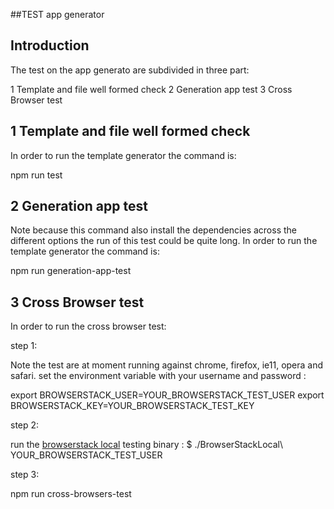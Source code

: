 ##TEST app generator

## Introduction

The test on the app generato are subdivided in three part:

1 Template and file well formed check 
2 Generation app test
3 Cross Browser test

## 1 Template and file well formed check 

In order to run the template generator the command is:

npm run test 


## 2 Generation app test

Note because this command also install the dependencies across the different options the run of this test could be quite long.
In order to run the template generator the command is:

npm run generation-app-test

## 3 Cross Browser test

In order to run the cross browser test:

step 1:

Note the test are at moment running against chrome, firefox, ie11, opera and safari.
set the environment variable with your username and password :

export BROWSERSTACK_USER=YOUR_BROWSERSTACK_TEST_USER
export BROWSERSTACK_KEY=YOUR_BROWSERSTACK_TEST_KEY

step 2:

run the [browserstack local](https://www.browserstack.com/local-testing) testing binary :
$ ./BrowserStackLocal\ YOUR_BROWSERSTACK_TEST_USER

step 3:

npm run cross-browsers-test
